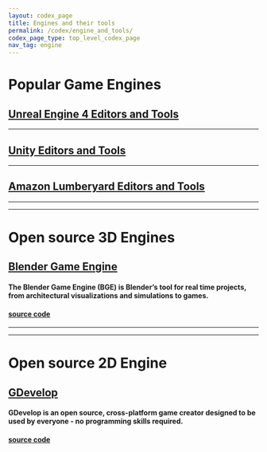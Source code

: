 ```yaml
---
layout: codex_page
title: Engines and their tools
permalink: /codex/engine_and_tools/
codex_page_type: top_level_codex_page
nav_tag: engine
---
```



# Popular Game Engines

## [Unreal Engine 4 Editors and Tools](https://docs.unrealengine.com/latest/INT/GettingStarted/SubEditors/index.html)

------

## [Unity Editors and Tools](https://unity3d.com/unity/editor)

------

## [Amazon Lumberyard Editors and Tools](http://docs.aws.amazon.com/lumberyard/latest/userguide/lumberyard-tools.html)

------
------

# Open source 3D Engines

## [Blender Game Engine](https://docs.blender.org/manual/en/dev/game_engine/introduction.html)
#### The Blender Game Engine (BGE) is Blender’s tool for real time projects, from architectural visualizations and simulations to games.
#### [source code](https://developer.blender.org/project/view/30/)

------
------

# Open source 2D Engine

## [GDevelop](http://compilgames.net/)
#### GDevelop is an open source, cross-platform game creator designed to be used by everyone - no programming skills required.
#### [source code](https://github.com/4ian/GD)